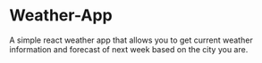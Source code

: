 # Weather-App
A simple react weather app that allows you to get current weather information and forecast of next week based on the city you are.
